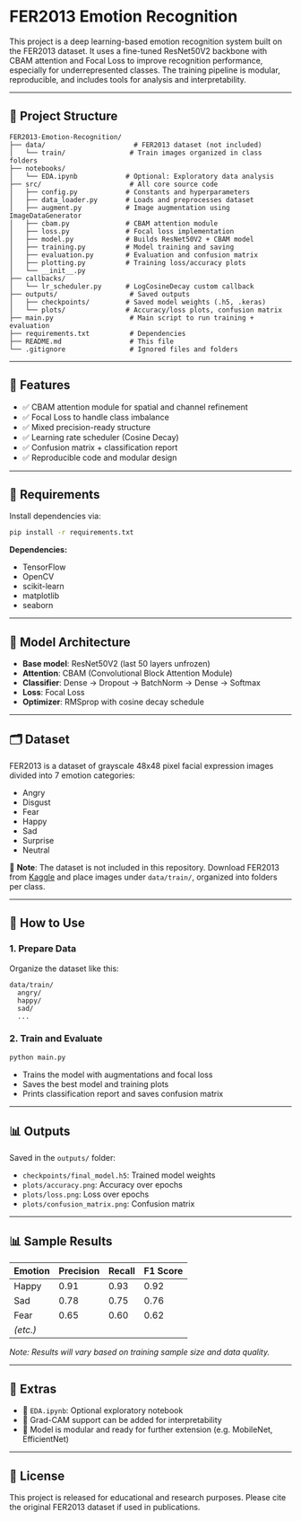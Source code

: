 # FER2013 Emotion Recognition

This project is a deep learning-based emotion recognition system built on the FER2013 dataset. It uses a fine-tuned ResNet50V2 backbone with CBAM attention and Focal Loss to improve recognition performance, especially for underrepresented classes. The training pipeline is modular, reproducible, and includes tools for analysis and interpretability.

---

## 📁 Project Structure

```
FER2013-Emotion-Recognition/
├── data/                      # FER2013 dataset (not included)
│   └── train/                # Train images organized in class folders
├── notebooks/
│   └── EDA.ipynb            # Optional: Exploratory data analysis
├── src/                      # All core source code
│   ├── config.py            # Constants and hyperparameters
│   ├── data_loader.py       # Loads and preprocesses dataset
│   ├── augment.py           # Image augmentation using ImageDataGenerator
│   ├── cbam.py              # CBAM attention module
│   ├── loss.py              # Focal loss implementation
│   ├── model.py             # Builds ResNet50V2 + CBAM model
│   ├── training.py          # Model training and saving
│   ├── evaluation.py        # Evaluation and confusion matrix
│   ├── plotting.py          # Training loss/accuracy plots
│   └── __init__.py
├── callbacks/
│   └── lr_scheduler.py      # LogCosineDecay custom callback
├── outputs/                  # Saved outputs
│   ├── checkpoints/         # Saved model weights (.h5, .keras)
│   └── plots/               # Accuracy/loss plots, confusion matrix
├── main.py                   # Main script to run training + evaluation
├── requirements.txt          # Dependencies
├── README.md                 # This file
└── .gitignore                # Ignored files and folders
```

---

## 🚀 Features

* ✅ CBAM attention module for spatial and channel refinement
* ✅ Focal Loss to handle class imbalance
* ✅ Mixed precision-ready structure
* ✅ Learning rate scheduler (Cosine Decay)
* ✅ Confusion matrix + classification report
* ✅ Reproducible code and modular design

---

## 📆 Requirements

Install dependencies via:

```bash
pip install -r requirements.txt
```

**Dependencies:**

* TensorFlow
* OpenCV
* scikit-learn
* matplotlib
* seaborn

---

## 🧠 Model Architecture

* **Base model**: ResNet50V2 (last 50 layers unfrozen)
* **Attention**: CBAM (Convolutional Block Attention Module)
* **Classifier**: Dense → Dropout → BatchNorm → Dense → Softmax
* **Loss**: Focal Loss
* **Optimizer**: RMSprop with cosine decay schedule

---

## 🗂️ Dataset

FER2013 is a dataset of grayscale 48x48 pixel facial expression images divided into 7 emotion categories:

* Angry
* Disgust
* Fear
* Happy
* Sad
* Surprise
* Neutral

📅 **Note**: The dataset is not included in this repository. Download FER2013 from [Kaggle](https://www.kaggle.com/datasets/msambare/fer2013) and place images under `data/train/`, organized into folders per class.

---

## 🔧 How to Use

### 1. Prepare Data

Organize the dataset like this:

```
data/train/
  angry/
  happy/
  sad/
  ...
```

### 2. Train and Evaluate

```bash
python main.py
```

* Trains the model with augmentations and focal loss
* Saves the best model and training plots
* Prints classification report and saves confusion matrix

---

## 📊 Outputs

Saved in the `outputs/` folder:

* `checkpoints/final_model.h5`: Trained model weights
* `plots/accuracy.png`: Accuracy over epochs
* `plots/loss.png`: Loss over epochs
* `plots/confusion_matrix.png`: Confusion matrix

---

## 📊 Sample Results

| Emotion  | Precision | Recall | F1 Score |
| -------- | --------- | ------ | -------- |
| Happy    | 0.91      | 0.93   | 0.92     |
| Sad      | 0.78      | 0.75   | 0.76     |
| Fear     | 0.65      | 0.60   | 0.62     |
| *(etc.)* |           |        |          |

*Note: Results will vary based on training sample size and data quality.*

---

## 🧪 Extras

* 📓 `EDA.ipynb`: Optional exploratory notebook
* 🧠 Grad-CAM support can be added for interpretability
* 🛌 Model is modular and ready for further extension (e.g. MobileNet, EfficientNet)

---

## 📜 License

This project is released for educational and research purposes. Please cite the original FER2013 dataset if used in publications.
